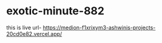 # exotic-minute-882

this is live url- https://medion-f1xrixym3-ashwinis-projects-20cd0e82.vercel.app/

